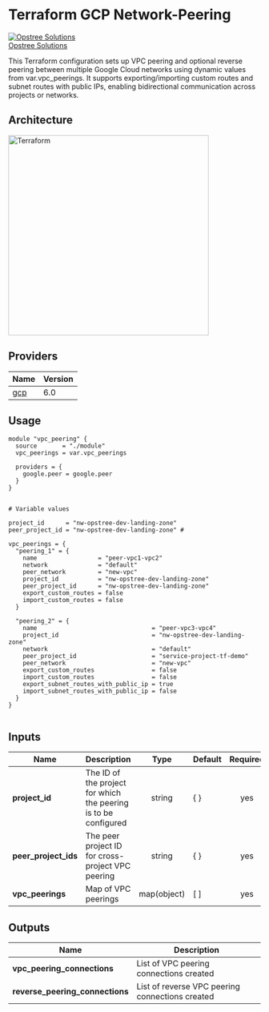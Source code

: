 # Terraform GCP Network-Peering

[![Opstree Solutions][opstree_avatar]][opstree_homepage]<br/>[Opstree Solutions][opstree_homepage] 

  [opstree_homepage]: https://opstree.github.io/
  [opstree_avatar]: https://img.cloudposse.com/150x150/https://github.com/opstree.png

This Terraform configuration sets up VPC peering and optional reverse peering between multiple Google Cloud networks using dynamic values from var.vpc_peerings. It supports exporting/importing custom routes and subnet routes with public IPs, enabling bidirectional communication across projects or networks.

## Architecture

<img width="400" length="500" alt="Terraform" src="https://github.com/user-attachments/assets/a7fe1c50-c9ea-4edd-a80f-c6f9c16767b5">


## Providers

| Name                                              | Version  |
|---------------------------------------------------|----------|
| <a name="provider_gcp"></a> [gcp](#provider\_gcp) | 6.0   |

## Usage

```hcl
module "vpc_peering" {
  source       = "./module"
  vpc_peerings = var.vpc_peerings

  providers = {
    google.peer = google.peer
  }
}


# Variable values

project_id      = "nw-opstree-dev-landing-zone"
peer_project_id = "nw-opstree-dev-landing-zone" #

vpc_peerings = {
  "peering_1" = {
    name                 = "peer-vpc1-vpc2"
    network              = "default"
    peer_network         = "new-vpc"
    project_id           = "nw-opstree-dev-landing-zone"
    peer_project_id      = "nw-opstree-dev-landing-zone"
    export_custom_routes = false
    import_custom_routes = false
  }

  "peering_2" = {
    name                                = "peer-vpc3-vpc4"
    project_id                          = "nw-opstree-dev-landing-zone"
    network                             = "default"
    peer_project_id                     = "service-project-tf-demo" 
    peer_network                        = "new-vpc"
    export_custom_routes                = false
    import_custom_routes                = false
    export_subnet_routes_with_public_ip = true
    import_subnet_routes_with_public_ip = false
  }
}


```

## Inputs

| Name | Description | Type | Default | Required | 
|------|-------------|:----:|---------|:--------:|
|**project_id**| The ID of the project for which the peering is to be configured | string |{ } | yes| 
|**peer_project_ids**| The peer project ID for cross-project VPC peering | string | { } | yes | 
|**vpc_peerings**| Map of VPC peerings | map(object) | [ ] |yes| 
 

## Outputs
| Name | Description |
|------|-------------|
|**vpc_peering_connections**| List of VPC peering connections created| 
|**reverse_peering_connections**| List of reverse VPC peering connections created|                                           
